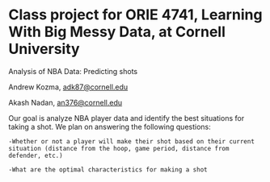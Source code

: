 # Class project for ORIE 4741, Learning With Big Messy Data, at Cornell University

Analysis of NBA Data: Predicting shots 

Andrew Kozma, adk87@cornell.edu

Akash Nadan, an376@cornell.edu


Our goal is analyze NBA player data and identify the best situations for taking a shot. We plan on answering the following questions:

    -Whether or not a player will make their shot based on their current situation (distance from the hoop, game period, distance from defender, etc.)
    
    -What are the optimal characteristics for making a shot

